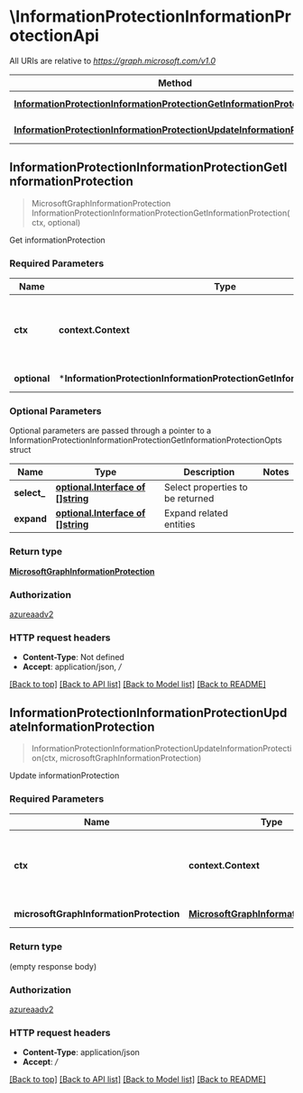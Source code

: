 # \InformationProtectionInformationProtectionApi

All URIs are relative to *https://graph.microsoft.com/v1.0*

Method | HTTP request | Description
------------- | ------------- | -------------
[**InformationProtectionInformationProtectionGetInformationProtection**](InformationProtectionInformationProtectionApi.md#InformationProtectionInformationProtectionGetInformationProtection) | **Get** /informationProtection | Get informationProtection
[**InformationProtectionInformationProtectionUpdateInformationProtection**](InformationProtectionInformationProtectionApi.md#InformationProtectionInformationProtectionUpdateInformationProtection) | **Patch** /informationProtection | Update informationProtection



## InformationProtectionInformationProtectionGetInformationProtection

> MicrosoftGraphInformationProtection InformationProtectionInformationProtectionGetInformationProtection(ctx, optional)

Get informationProtection

### Required Parameters


Name | Type | Description  | Notes
------------- | ------------- | ------------- | -------------
**ctx** | **context.Context** | context for authentication, logging, cancellation, deadlines, tracing, etc.
 **optional** | ***InformationProtectionInformationProtectionGetInformationProtectionOpts** | optional parameters | nil if no parameters

### Optional Parameters

Optional parameters are passed through a pointer to a InformationProtectionInformationProtectionGetInformationProtectionOpts struct


Name | Type | Description  | Notes
------------- | ------------- | ------------- | -------------
 **select_** | [**optional.Interface of []string**](string.md)| Select properties to be returned | 
 **expand** | [**optional.Interface of []string**](string.md)| Expand related entities | 

### Return type

[**MicrosoftGraphInformationProtection**](microsoft.graph.informationProtection.md)

### Authorization

[azureaadv2](../README.md#azureaadv2)

### HTTP request headers

- **Content-Type**: Not defined
- **Accept**: application/json, */*

[[Back to top]](#) [[Back to API list]](../README.md#documentation-for-api-endpoints)
[[Back to Model list]](../README.md#documentation-for-models)
[[Back to README]](../README.md)


## InformationProtectionInformationProtectionUpdateInformationProtection

> InformationProtectionInformationProtectionUpdateInformationProtection(ctx, microsoftGraphInformationProtection)

Update informationProtection

### Required Parameters


Name | Type | Description  | Notes
------------- | ------------- | ------------- | -------------
**ctx** | **context.Context** | context for authentication, logging, cancellation, deadlines, tracing, etc.
**microsoftGraphInformationProtection** | [**MicrosoftGraphInformationProtection**](MicrosoftGraphInformationProtection.md)| New property values | 

### Return type

 (empty response body)

### Authorization

[azureaadv2](../README.md#azureaadv2)

### HTTP request headers

- **Content-Type**: application/json
- **Accept**: */*

[[Back to top]](#) [[Back to API list]](../README.md#documentation-for-api-endpoints)
[[Back to Model list]](../README.md#documentation-for-models)
[[Back to README]](../README.md)

